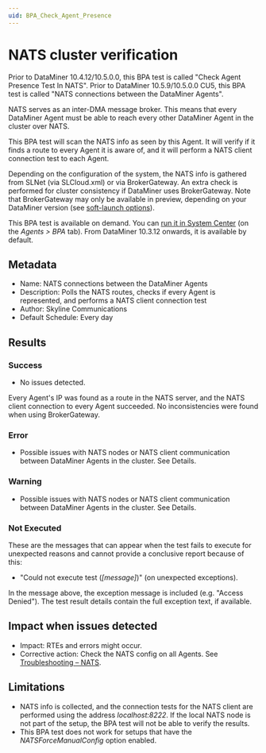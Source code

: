 ```yaml
---
uid: BPA_Check_Agent_Presence
---
```


# NATS cluster verification

Prior to DataMiner 10.4.12/10.5.0.0<!--RN 40751-->, this BPA test is called "Check Agent Presence Test In NATS".
Prior to DataMiner 10.5.9/10.5.0.0 CU5<!--RN 43359-->, this BPA test is called "NATS connections between the DataMiner Agents".


NATS serves as an inter-DMA message broker. This means that every DataMiner Agent must be able to reach every other DataMiner Agent in the cluster over NATS.

This BPA test will scan the NATS info as seen by this Agent. It will verify if it finds a route to every Agent it is aware of, and it will perform a NATS client connection test to each Agent.

Depending on the configuration of the system, the NATS info is gathered from SLNet (via SLCloud.xml) or via BrokerGateway. An extra check is performed for cluster consistency if DataMiner uses BrokerGateway. Note that BrokerGateway may only be available in preview, depending on your DataMiner version (see [soft-launch options](xref:Overview_of_Soft_Launch_Options#brokergateway)).

This BPA test is available on demand. You can [run it in System Center](xref:Running_BPA_tests) (on the *Agents > BPA* tab). From DataMiner 10.3.12 onwards, it is available by default.

## Metadata

- Name: NATS connections between the DataMiner Agents
- Description: Polls the NATS routes, checks if every Agent is represented, and performs a NATS client connection test
- Author: Skyline Communications
- Default Schedule: Every day

## Results

### Success

- No issues detected.

Every Agent's IP was found as a route in the NATS server, and the NATS client connection to every Agent succeeded. No inconsistencies were found when using BrokerGateway.

### Error

- Possible issues with NATS nodes or NATS client communication between DataMiner Agents in the cluster. See Details.

### Warning

- Possible issues with NATS nodes or NATS client communication between DataMiner Agents in the cluster. See Details.

### Not Executed

These are the messages that can appear when the test fails to execute for unexpected reasons and cannot provide a conclusive report because of this:

- "Could not execute test (*[message]*)" (on unexpected exceptions).

In the message above, the exception message is included (e.g. "Access Denied"). The test result details contain the full exception text, if available.

## Impact when issues detected

- Impact: RTEs and errors might occur.
- Corrective action: Check the NATS config on all Agents. See [Troubleshooting – NATS](xref:Investigating_NATS_Issues).

## Limitations

- NATS info is collected, and the connection tests for the NATS client are performed using the address *localhost:8222*. If the local NATS node is not part of the setup, the BPA test will not be able to verify the results.
- This BPA test does not work for setups that have the *NATSForceManualConfig* option enabled.
